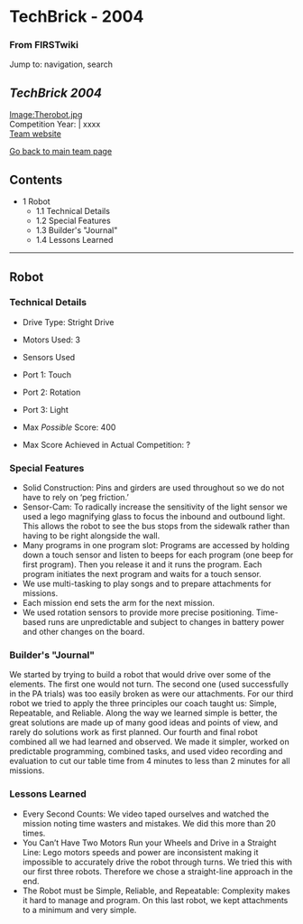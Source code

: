 # TechBrick - 2004

### From FIRSTwiki

Jump to: navigation, search

_TechBrick 2004_  
---  
[Image:Therobot.jpg](/index.php?title=Special:Upload&wpDestFile=Therobot.jpg
"Image:Therobot.jpg" )  
Competition Year: | xxxx  
[Team website](http://www.Techbrick.com "http://www.Techbrick.com" )  
  
[Go back to main team page](Techbrick "Techbrick" )

## Contents

  * 1 Robot
    * 1.1 Technical Details
    * 1.2 Special Features
    * 1.3 Builder's "Journal"
    * 1.4 Lessons Learned  
---  
  

## Robot


### Technical Details

  * Drive Type: Stright Drive 
  * Motors Used: 3 
  * Sensors Used 

    

  * Port 1: Touch 
  * Port 2: Rotation 
  * Port 3: Light 

  * Max _Possible_ Score: 400 
  * Max Score Achieved in Actual Competition: ? 


### Special Features

  * Solid Construction: Pins and girders are used throughout so we do not have to rely on ‘peg friction.’ 
  * Sensor-Cam: To radically increase the sensitivity of the light sensor we used a lego magnifying glass to focus the inbound and outbound light. This allows the robot to see the bus stops from the sidewalk rather than having to be right alongside the wall. 
  * Many programs in one program slot: Programs are accessed by holding down a touch sensor and listen to beeps for each program (one beep for first program). Then you release it and it runs the program. Each program initiates the next program and waits for a touch sensor. 
  * We use multi-tasking to play songs and to prepare attachments for missions. 
  * Each mission end sets the arm for the next mission. 
  * We used rotation sensors to provide more precise positioning. Time-based runs are unpredictable and subject to changes in battery power and other changes on the board. 

  


### Builder's "Journal"

We started by trying to build a robot that would drive over some of the
elements. The first one would not turn. The second one (used successfully in
the PA trials) was too easily broken as were our attachments. For our third
robot we tried to apply the three principles our coach taught us: Simple,
Repeatable, and Reliable. Along the way we learned simple is better, the great
solutions are made up of many good ideas and points of view, and rarely do
solutions work as first planned. Our fourth and final robot combined all we
had learned and observed. We made it simpler, worked on predictable
programming, combined tasks, and used video recording and evaluation to cut
our table time from 4 minutes to less than 2 minutes for all missions.


### Lessons Learned

  * Every Second Counts: We video taped ourselves and watched the mission noting time wasters and mistakes. We did this more than 20 times. 
  * You Can’t Have Two Motors Run your Wheels and Drive in a Straight Line: Lego motors speeds and power are inconsistent making it impossible to accurately drive the robot through turns. We tried this with our first three robots. Therefore we chose a straight-line approach in the end. 
  * The Robot must be Simple, Reliable, and Repeatable: Complexity makes it hard to manage and program. On this last robot, we kept attachments to a minimum and very simple. 

